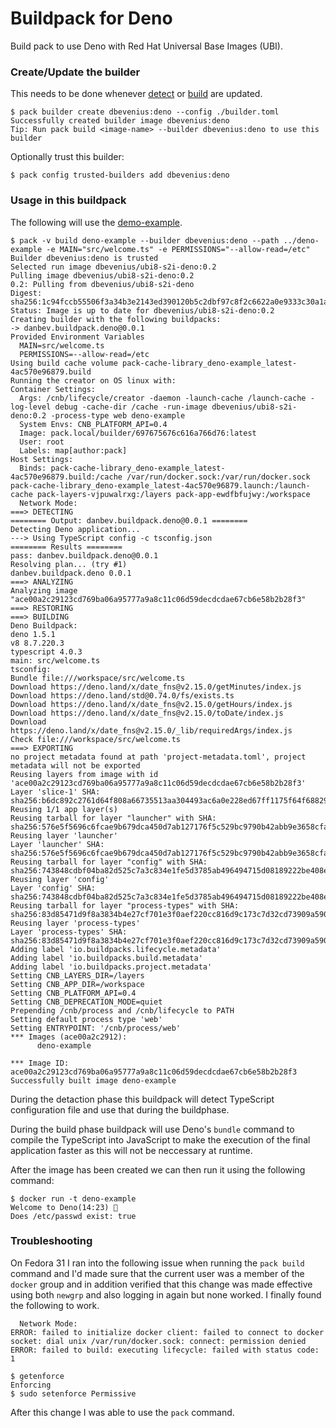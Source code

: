 # Buildpack for Deno

Build pack to use Deno with Red Hat Universal Base Images (UBI).


### Create/Update the builder

This needs to be done whenever [detect](./bin/detect) or [build](./bin/build)
are updated.

```console
$ pack builder create dbevenius:deno --config ./builder.toml
Successfully created builder image dbevenius:deno
Tip: Run pack build <image-name> --builder dbevenius:deno to use this builder
```

Optionally trust this builder:
```
$ pack config trusted-builders add dbevenius:deno
```

### Usage in this buildpack

The following will use the [demo-example](https://github.com/danbev/deno-example).

```console
$ pack -v build deno-example --builder dbevenius:deno --path ../deno-example -e MAIN="src/welcome.ts" -e PERMISSIONS="--allow-read=/etc"
Builder dbevenius:deno is trusted
Selected run image dbevenius/ubi8-s2i-deno:0.2
Pulling image dbevenius/ubi8-s2i-deno:0.2
0.2: Pulling from dbevenius/ubi8-s2i-deno
Digest: sha256:1c94fccb55506f3a34b3e2143ed390120b5c2dbf97c8f2c6622a0e9333c30a1a
Status: Image is up to date for dbevenius/ubi8-s2i-deno:0.2
Creating builder with the following buildpacks:
-> danbev.buildpack.deno@0.0.1
Provided Environment Variables
  MAIN=src/welcome.ts
  PERMISSIONS=--allow-read=/etc
Using build cache volume pack-cache-library_deno-example_latest-4ac570e96879.build
Running the creator on OS linux with:
Container Settings:
  Args: /cnb/lifecycle/creator -daemon -launch-cache /launch-cache -log-level debug -cache-dir /cache -run-image dbevenius/ubi8-s2i-deno:0.2 -process-type web deno-example
  System Envs: CNB_PLATFORM_API=0.4
  Image: pack.local/builder/697675676c616a766d76:latest
  User: root
  Labels: map[author:pack]
Host Settings:
  Binds: pack-cache-library_deno-example_latest-4ac570e96879.build:/cache /var/run/docker.sock:/var/run/docker.sock pack-cache-library_deno-example_latest-4ac570e96879.launch:/launch-cache pack-layers-vjpuwalrxg:/layers pack-app-ewdfbfujwy:/workspace
  Network Mode: 
===> DETECTING
======== Output: danbev.buildpack.deno@0.0.1 ========
Detecting Deno application...
---> Using TypeScript config -c tsconfig.json
======== Results ========
pass: danbev.buildpack.deno@0.0.1
Resolving plan... (try #1)
danbev.buildpack.deno 0.0.1
===> ANALYZING
Analyzing image "ace00a2c29123cd769ba06a95777a9a8c11c06d59decdcdae67cb6e58b2b28f3"
===> RESTORING
===> BUILDING
Deno Buildpack: 
deno 1.5.1
v8 8.7.220.3
typescript 4.0.3
main: src/welcome.ts
tsconfig: 
Bundle file:///workspace/src/welcome.ts
Download https://deno.land/x/date_fns@v2.15.0/getMinutes/index.js
Download https://deno.land/std@0.74.0/fs/exists.ts
Download https://deno.land/x/date_fns@v2.15.0/getHours/index.js
Download https://deno.land/x/date_fns@v2.15.0/toDate/index.js
Download https://deno.land/x/date_fns@v2.15.0/_lib/requiredArgs/index.js
Check file:///workspace/src/welcome.ts
===> EXPORTING
no project metadata found at path 'project-metadata.toml', project metadata will not be exported
Reusing layers from image with id 'ace00a2c29123cd769ba06a95777a9a8c11c06d59decdcdae67cb6e58b2b28f3'
Layer 'slice-1' SHA: sha256:b6dc892c2761d64f808a66735513aa304493ac6a0e228ed67ff1175f64f68829
Reusing 1/1 app layer(s)
Reusing tarball for layer "launcher" with SHA: sha256:576e5f5696c6fcae9b679dca450d7ab127176f5c529bc9790b42abb9e3658cfa
Reusing layer 'launcher'
Layer 'launcher' SHA: sha256:576e5f5696c6fcae9b679dca450d7ab127176f5c529bc9790b42abb9e3658cfa
Reusing tarball for layer "config" with SHA: sha256:743848cdbf04ba82d525c7a3c834e1fe5d3785ab496494715d08189222be408e
Reusing layer 'config'
Layer 'config' SHA: sha256:743848cdbf04ba82d525c7a3c834e1fe5d3785ab496494715d08189222be408e
Reusing tarball for layer "process-types" with SHA: sha256:83d85471d9f8a3834b4e27cf701e3f0aef220cc816d9c173c7d32cd73909a590
Reusing layer 'process-types'
Layer 'process-types' SHA: sha256:83d85471d9f8a3834b4e27cf701e3f0aef220cc816d9c173c7d32cd73909a590
Adding label 'io.buildpacks.lifecycle.metadata'
Adding label 'io.buildpacks.build.metadata'
Adding label 'io.buildpacks.project.metadata'
Setting CNB_LAYERS_DIR=/layers
Setting CNB_APP_DIR=/workspace
Setting CNB_PLATFORM_API=0.4
Setting CNB_DEPRECATION_MODE=quiet
Prepending /cnb/process and /cnb/lifecycle to PATH
Setting default process type 'web'
Setting ENTRYPOINT: '/cnb/process/web'
*** Images (ace00a2c2912):
      deno-example

*** Image ID: ace00a2c29123cd769ba06a95777a9a8c11c06d59decdcdae67cb6e58b2b28f3
Successfully built image deno-example

```
During the detaction phase this buildpack will detect TypeScript configuration
file and use that during the buildphase.

During the build phase buildpack will use Deno's `bundle` command to compile the
TypeScript into JavaScript to make the execution of the final application faster
as this will not be neccessary at runtime.

After the image has been created we can then run it using the following command:
```console
$ docker run -t deno-example
Welcome to Deno(14:23) 🦕
Does /etc/passwd exist: true
```

### Troubleshooting
On Fedora 31 I ran into the following issue when running the `pack build` command
and I'd made sure that the current user was a member of the `docker` group and
in addition verified that this change was made effective using both `newgrp` and
also logging in again but none worked. I finally found the following to work.
```console
  Network Mode: 
ERROR: failed to initialize docker client: failed to connect to docker socket: dial unix /var/run/docker.sock: connect: permission denied
ERROR: failed to build: executing lifecycle: failed with status code: 1
```
```console
$ getenforce
Enforcing
$ sudo setenforce Permissive
```
After this change I was able to use the `pack` command.
